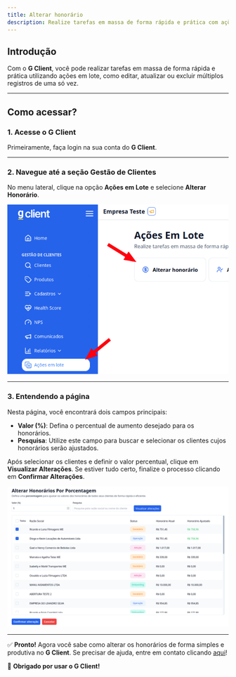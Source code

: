 ```yaml
---
title: Alterar honorário
description: Realize tarefas em massa de forma rápida e prática com ações em lote, como editar, atualizar ou excluir múltiplos registros de uma só vez.
---
```


## Introdução

Com o **G Client**, você pode realizar tarefas em massa de forma rápida e prática utilizando ações em lote, como editar, atualizar ou excluir múltiplos registros de uma só vez.

---

## Como acessar?

### 1. Acesse o G Client

Primeiramente, faça login na sua conta do **G Client**.

---

### 2. Navegue até a seção **Gestão de Clientes**

No menu lateral, clique na opção **Ações em Lote** e selecione **Alterar Honorário**.

![Exemplo descrito acima](./img/change-fee/example-01.png)

---

### 3. Entendendo a página

Nesta página, você encontrará dois campos principais:

- **Valor (%)**: Defina o percentual de aumento desejado para os honorários.
- **Pesquisa**: Utilize este campo para buscar e selecionar os clientes cujos honorários serão ajustados.

Após selecionar os clientes e definir o valor percentual, clique em **Visualizar Alterações**. Se estiver tudo certo, finalize o processo clicando em **Confirmar Alterações**.

![Exemplo descrito acima](./img/change-fee/example-02.png)

---

✅ **Pronto!** Agora você sabe como alterar os honorários de forma simples e produtiva no **G Client**. Se precisar de ajuda, entre em contato clicando [aqui](https://api.whatsapp.com/send?phone=5544997046569&text=Preciso%20de%20ajuda%20sobre%20um%20tutorial)!

🎉 **Obrigado por usar o G Client!**
